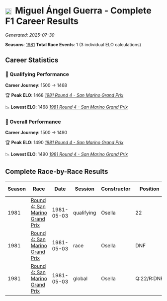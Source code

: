 # <img src="https://upload.wikimedia.org/wikipedia/commons/1/1a/Flag_of_Argentina.svg" alt="Argentina" width="20" height="auto" style="vertical-align: middle; margin-right: 5px;" onerror="this.outerHTML='🇦🇷'; this.style.marginRight='5px';"/> Miguel Ángel Guerra - Complete F1 Career Results

*Generated: 2025-07-30*

**Seasons**: [1981](../seasons/1981-season-report.md)
**Total Race Events**: 1 (3 individual ELO calculations)

## Career Statistics

### 🏁 Qualifying Performance
**Career Journey**: 1500 → 1468

🏆 **Peak ELO**: 1468
   *[1981 Round 4 - San Marino Grand Prix](../seasons/1981-season-report.md#round-4-san-marino-grand-prix)*

📉 **Lowest ELO**: 1468
   *[1981 Round 4 - San Marino Grand Prix](../seasons/1981-season-report.md#round-4-san-marino-grand-prix)*

### 🌟 Overall Performance
**Career Journey**: 1500 → 1490

🏆 **Peak ELO**: 1490
   *[1981 Round 4 - San Marino Grand Prix](../seasons/1981-season-report.md#round-4-san-marino-grand-prix)*

📉 **Lowest ELO**: 1490
   *[1981 Round 4 - San Marino Grand Prix](../seasons/1981-season-report.md#round-4-san-marino-grand-prix)*


## Complete Race-by-Race Results

| Season | Race | Date | Session | Constructor | Position | Starting ELO | ELO Change | Final ELO | Teammate |
|--------|------|------|---------|-------------|----------|--------------|------------|-----------|----------|
| 1981 | [Round 4: San Marino Grand Prix](../seasons/1981-season-report.md#round-4-san-marino-grand-prix) | 1981-05-03 | qualifying | Osella | 22 | 1500 | -32 | 1468 | <img src="https://upload.wikimedia.org/wikipedia/commons/0/03/Flag_of_Italy.svg" alt="Italy" width="20" height="auto" style="vertical-align: middle; margin-right: 5px;" onerror="this.outerHTML='🇮🇹'; this.style.marginRight='5px';"/> Beppe Gabbiani |
| 1981 | [Round 4: San Marino Grand Prix](../seasons/1981-season-report.md#round-4-san-marino-grand-prix) | 1981-05-03 | race | Osella | DNF | 1500 | N/A | 1500 | <img src="https://upload.wikimedia.org/wikipedia/commons/0/03/Flag_of_Italy.svg" alt="Italy" width="20" height="auto" style="vertical-align: middle; margin-right: 5px;" onerror="this.outerHTML='🇮🇹'; this.style.marginRight='5px';"/> Beppe Gabbiani |
| 1981 | [Round 4: San Marino Grand Prix](../seasons/1981-season-report.md#round-4-san-marino-grand-prix) | 1981-05-03 | global | Osella | Q:22/R:DNF | 1500 | -10 | 1490 | <img src="https://upload.wikimedia.org/wikipedia/commons/0/03/Flag_of_Italy.svg" alt="Italy" width="20" height="auto" style="vertical-align: middle; margin-right: 5px;" onerror="this.outerHTML='🇮🇹'; this.style.marginRight='5px';"/> Beppe Gabbiani |

